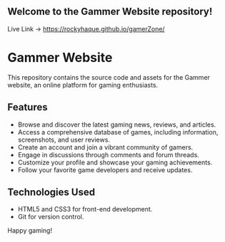 ## Welcome to the Gammer Website repository! 

Live Link -> https://rockyhaque.github.io/gamerZone/

# Gammer Website

 This repository contains the source code and assets for the Gammer website, an online platform for gaming enthusiasts.

## Features

- Browse and discover the latest gaming news, reviews, and articles.
- Access a comprehensive database of games, including information, screenshots, and user reviews.
- Create an account and join a vibrant community of gamers.
- Engage in discussions through comments and forum threads.
- Customize your profile and showcase your gaming achievements.
- Follow your favorite game developers and receive updates.

## Technologies Used

- HTML5 and CSS3 for front-end development.
- Git for version control.

Happy gaming!
